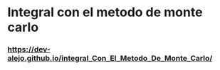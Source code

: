 # Integral con el metodo de monte carlo
### https://dev-alejo.github.io/integral_Con_El_Metodo_De_Monte_Carlo/
